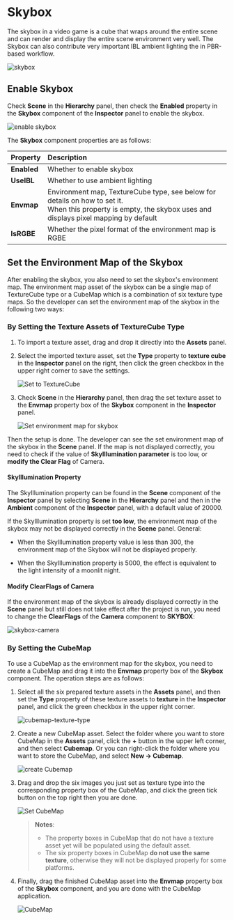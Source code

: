 # Skybox

The skybox in a video game is a cube that wraps around the entire scene and can render and display the entire scene environment very well. The Skybox can also contribute very important IBL ambient lighting the in PBR-based workflow.

![skybox](skybox/Skybox.png)

## Enable Skybox

Check **Scene** in the **Hierarchy** panel, then check the **Enabled** property in the **Skybox** component of the **Inspector** panel to enable the skybox.

 ![enable skybox](skybox/enable-skybox.png)

The **Skybox** component properties are as follows:

| Property | Description |
| :---| :--- |
| **Enabled** | Whether to enable skybox |
| **UseIBL** | Whether to use ambient lighting |
| **Envmap** | Environment map, TextureCube type, see below for details on how to set it. <br>When this property is empty, the skybox uses and displays pixel mapping by default |
| **IsRGBE** | Whether the pixel format of the environment map is RGBE |

## Set the Environment Map of the Skybox

After enabling the skybox, you also need to set the skybox's environment map. The environment map asset of the skybox can be a single map of TextureCube type or a CubeMap which is a combination of six texture type maps. So the developer can set the environment map of the skybox in the following two ways:

### By Setting the Texture Assets of TextureCube Type

1. To import a texture asset, drag and drop it directly into the **Assets** panel.

2. Select the imported texture asset, set the **Type** property to **texture cube** in the **Inspector** panel on the right, then click the green checkbox in the upper right corner to save the settings.

    ![Set to TextureCube](skybox/texturecube.png)

3. Check **Scene** in the **Hierarchy** panel, then drag the set texture asset to the **Envmap** property box of the **Skybox** component in the **Inspector** panel.

    ![Set environment map for skybox](skybox/set-envmap.png)

Then the setup is done. The developer can see the set environment map of the skybox in the **Scene** panel. If the map is not displayed correctly, you need to check if the value of **SkyIllumination parameter** is too low, or **modify the Clear Flag** of Camera.

#### SkyIllumination Property

The SkyIllumination property can be found in the **Scene** component of the **Inspector** panel by selecting **Scene** in the **Hierarchy** panel and then in the **Ambient** component of the **Inspector** panel, with a default value of 20000.

If the SkyIllumination property is set **too low**, the environment map of the skybox may not be displayed correctly in the **Scene** panel. General:

- When the SkyIllumination property value is less than 300, the environment map of the Skybox will not be displayed properly.

- When the SkyIllumination property is 5000, the effect is equivalent to the light intensity of a moonlit night.

#### Modify ClearFlags of Camera

If the environment map of the skybox is already displayed correctly in the **Scene** panel but still does not take effect after the project is run, you need to change the **ClearFlags** of the **Camera** component to **SKYBOX**:

![skybox-camera](skybox/skybox-camera.png)

### By Setting the CubeMap

To use a CubeMap as the environment map for the skybox, you need to create a CubeMap and drag it into the **Envmap** property box of the **Skybox** component. The operation steps are as follows:

1. Select all the six prepared texture assets in the **Assets** panel, and then set the **Type** property of these texture assets to **texture** in the **Inspector** panel, and click the green checkbox in the upper right corner.

   ![cubemap-texture-type](skybox/cubemap-texture-type.png)

2. Create a new CubeMap asset. Select the folder where you want to store CubeMap in the **Assets** panel, click the **+** button in the upper left corner, and then select **Cubemap**. Or you can right-click the folder where you want to store the CubeMap, and select **New -> Cubemap**.

   ![create Cubemap](skybox/create-cubemap.png)

3.  Drag and drop the six images you just set as texture type into the corresponding property box of the CubeMap, and click the green tick button on the top right then you are done.

    ![Set CubeMap](skybox/cubemap-properties.png)

    > **Notes**:
    > - The property boxes in CubeMap that do not have a texture asset yet will be populated using the default asset.
    > - The six property boxes in CubeMap **do not use the same texture**, otherwise they will not be displayed properly for some platforms.

4. Finally, drag the finished CubeMap asset into the **Envmap** property box of the **Skybox** component, and you are done with the CubeMap application.

    ![CubeMap](skybox/cubemap-show.png)
 